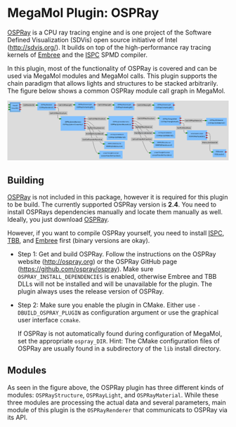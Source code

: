 # MegaMol Plugin: **OSPRay**

[OSPRay](http://ospray.org) is a CPU ray tracing engine and is one project of the Software Defined Visualization (SDVis) open source initiative of Intel (http://sdvis.org/).
It builds on top of the high-performance ray tracing kernels of [Embree](https://embree.github.io/) and the [ISPC](https://ispc.github.io/) SPMD compiler.

In this plugin, most of the functionality of OSPRay is covered and can be used via MegaMol modules and MegaMol calls.
This plugin supports the chain paradigm that allows lights and structures to be stacked arbitrarily.
The figure below shows a common OSPRay module call graph in MegaMol.

![](ospray_configurator.png)


## Building

[OSPRay](http://ospray.org) is not included in this package, however it is required for this plugin to be build.
The currently supported OSPRay version is **2.4**.
You need to install OSPRays dependencies manually and locate them manually as well. 
Ideally, you just download [OSPRay](https://www.ospray.org/downloads.html).

However, if you want to compile OSPRay yourself, you need to install [ISPC](https://ispc.github.io/), [TBB](https://www.threadingbuildingblocks.org/), and [Embree](https://embree.github.io/) first (binary versions are okay).

- Step 1: Get and build OSPRay. Follow the instructions on the OSPRay website (http://ospray.org) or the OSPRay GitHub page (https://github.com/ospray/ospray). 
    Make sure `OSPRAY_INSTALL_DEPENDENCIES` is enabled, otherwise Embree and TBB DLLs will not be installed and will be unavailable for the plugin. 
    The plugin always uses the release version of OSPRay.

- Step 2: Make sure you enable the plugin in CMake. 
    Either use `-DBUILD_OSPRAY_PLUGIN` as configuration argument or use the graphical user interface `ccmake`.

    If OSPRay is not automatically found during configuration of MegaMol, set the appropriate `ospray_DIR`. 
    Hint: The CMake configuration files of OSPRay are usually found in a subdirectory of the `lib` install directory.

    <!-- TODO How to get the additionally required rkcommonConfig.cmake since OSPRay 2.4 ??? -->

## Modules

As seen in the figure above, the OSPRay plugin has three different kinds of modules: `OSPRayStructure`, `OSPRayLight`, and  `OSPRayMaterial`.
While these three modules are processing the actual data and several parameters, main module of this plugin is the `OSPRayRenderer` that communicats to OSPRay via its API.
